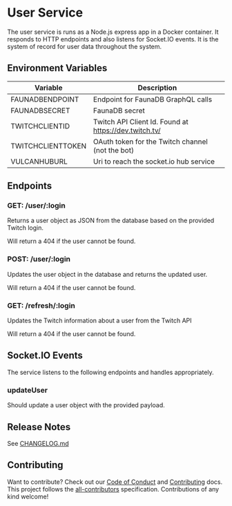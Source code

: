 # User Service

The user service is runs as a Node.js express app in a Docker container. It responds to HTTP endpoints and also listens for Socket.IO events. It is the system of record for user data throughout the system.

## Environment Variables

| Variable          | Description                                           |
| ----------------- | ----------------------------------------------------- |
| FAUNADBENDPOINT   | Endpoint for FaunaDB GraphQL calls                    |
| FAUNADBSECRET     | FaunaDB secret                                        |
| TWITCHCLIENTID    | Twitch API Client Id. Found at https://dev.twitch.tv/ |
| TWITCHCLIENTTOKEN | OAuth token for the Twitch channel (not the bot)      |
| VULCANHUBURL      | Uri to reach the socket.io hub service                |

## Endpoints

### GET: /user/:login

Returns a user object as JSON from the database based on the provided Twitch login.

Will return a 404 if the user cannot be found.

### POST: /user/:login

Updates the user object in the database and returns the updated user.

Will return a 404 if the user cannot be found.

### GET: /refresh/:login

Updates the Twitch information about a user from the Twitch API

Will return a 404 if the user cannot be found.

## Socket.IO Events

The service listens to the following endpoints and handles appropriately.

### updateUser

Should update a user object with the provided payload.

## Release Notes

See [CHANGELOG.md](../../../CHANGELOG.md)

## Contributing

Want to contribute? Check out our [Code of Conduct](../../../CODE_OF_CONDUCT.md) and [Contributing](../../../CONTRIBUTING.md) docs. This project follows the [all-contributors](https://github.com/all-contributors/all-contributors) specification. Contributions of any kind welcome!
